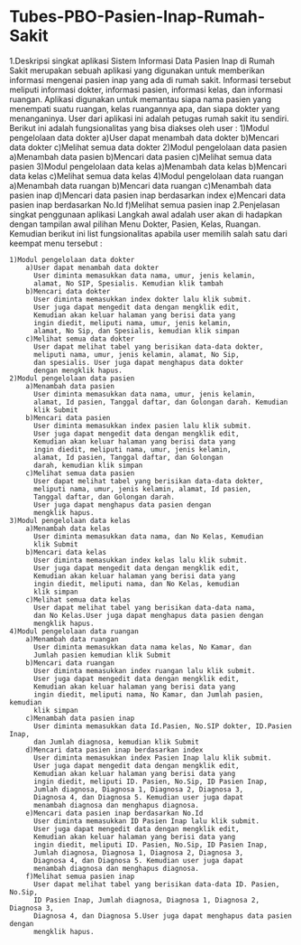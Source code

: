 # Tubes-PBO-Pasien-Inap-Rumah-Sakit
1.Deskripsi singkat aplikasi
Sistem Informasi Data Pasien Inap di Rumah Sakit 
merupakan sebuah aplikasi yang digunakan untuk memberikan 
informasi mengenai pasien inap yang ada di rumah sakit. 
Informasi tersebut meliputi informasi dokter, informasi pasien, 
informasi kelas, dan informasi ruangan. 
Aplikasi digunakan untuk memantau siapa nama pasien yang 
menempati suatu ruangan, kelas ruangannya apa, dan siapa dokter 
yang menanganinya. User dari aplikasi ini adalah petugas rumah sakit
itu sendiri. Berikut ini adalah fungsionalitas yang bisa diakses 
oleh user :
	1)Modul pengelolaan data dokter
		a)User dapat menambah data dokter
		b)Mencari data dokter
		c)Melihat semua data dokter
	2)Modul pengelolaan data pasien
		a)Menambah data pasien
		b)Mencari data pasien
		c)Melihat semua data pasien
	3)Modul pengelolaan data kelas
		a)Menambah data kelas
		b)Mencari data kelas
		c)Melihat semua data kelas
	4)Modul pengelolaan data ruangan
		a)Menambah data ruangan
		b)Mencari data ruangan
		c)Menambah data pasien inap
		d)Mencari data pasien inap berdasarkan index
		e)Mencari data pasien inap berdasarkan No.Id
		f)Melihat semua pasien inap
2.Penjelasan singkat penggunaan aplikasi 
Langkah awal adalah user akan di hadapkan dengan tampilan awal 
pilihan Menu Dokter, Pasien, Kelas, Ruangan. Kemudian berikut ini 
list fungsionalitas apabila user memilih salah satu dari keempat 
menu tersebut :

	1)Modul pengelolaan data dokter
		a)User dapat menambah data dokter
		  User diminta memasukkan data nama, umur, jenis kelamin,
		  alamat, No SIP, Spesialis. Kemudian klik tambah
		b)Mencari data dokter
		  User diminta memasukkan index dokter lalu klik submit.
		  User juga dapat mengedit data dengan mengklik edit,
		  Kemudian akan keluar halaman yang berisi data yang
		  ingin diedit, meliputi nama, umur, jenis kelamin,
		  alamat, No Sip, dan Spesialis, kemudian klik simpan
		c)Melihat semua data dokter
		  User dapat melihat tabel yang berisikan data-data dokter,
		  meliputi nama, umur, jenis kelamin, alamat, No Sip,
		  dan spesialis. User juga dapat menghapus data dokter 
		  dengan mengklik hapus.
	2)Modul pengelolaan data pasien
		a)Menambah data pasien
		  User diminta memasukkan data nama, umur, jenis kelamin,
		  alamat, Id pasien, Tanggal daftar, dan Golongan darah. Kemudian 
		  klik Submit
		b)Mencari data pasien
		  User diminta memasukkan index pasien lalu klik submit.
		  User juga dapat mengedit data dengan mengklik edit,
		  Kemudian akan keluar halaman yang berisi data yang
		  ingin diedit, meliputi nama, umur, jenis kelamin,
		  alamat, Id pasien, Tanggal daftar, dan Golongan
		  darah, kemudian klik simpan
		c)Melihat semua data pasien
		  User dapat melihat tabel yang berisikan data-data dokter,
		  meliputi nama, umur, jenis kelamin, alamat, Id pasien,
		  Tanggal daftar, dan Golongan darah. 
		  User juga dapat menghapus data pasien dengan 
		  mengklik hapus.
	3)Modul pengelolaan data kelas
		a)Menambah data kelas
		  User diminta memasukkan data nama, dan No Kelas, Kemudian 
		  klik Submit
		b)Mencari data kelas
		  User diminta memasukkan index kelas lalu klik submit.
		  User juga dapat mengedit data dengan mengklik edit,
		  Kemudian akan keluar halaman yang berisi data yang
		  ingin diedit, meliputi nama, dan No Kelas, kemudian
		  klik simpan
		c)Melihat semua data kelas
		  User dapat melihat tabel yang berisikan data-data nama, 
		  dan No Kelas.User juga dapat menghapus data pasien dengan 
		  mengklik hapus.
	4)Modul pengelolaan data ruangan
		a)Menambah data ruangan
		  User diminta memasukkan data nama kelas, No Kamar, dan
		  Jumlah pasien kemudian klik Submit
		b)Mencari data ruangan
		  User diminta memasukkan index ruangan lalu klik submit.
		  User juga dapat mengedit data dengan mengklik edit,
		  Kemudian akan keluar halaman yang berisi data yang
		  ingin diedit, meliputi nama, No Kamar, dan Jumlah pasien, kemudian
		  klik simpan
		c)Menambah data pasien inap
		  User diminta memasukkan data Id.Pasien, No.SIP dokter, ID.Pasien Inap,
		  dan Jumlah diagnosa, kemudian klik Submit
		d)Mencari data pasien inap berdasarkan index
		  User diminta memasukkan index Pasien Inap lalu klik submit.
		  User juga dapat mengedit data dengan mengklik edit,
		  Kemudian akan keluar halaman yang berisi data yang
		  ingin diedit, meliputi ID. Pasien, No.Sip, ID Pasien Inap, 
		  Jumlah diagnosa, Diagnosa 1, Diagnosa 2, Diagnosa 3,
		  Diagnosa 4, dan Diagnosa 5. Kemudian user juga dapat 
		  menambah diagnosa dan menghapus diagnosa.
		e)Mencari data pasien inap berdasarkan No.Id
		  User diminta memasukkan ID Pasien Inap lalu klik submit.
		  User juga dapat mengedit data dengan mengklik edit,
		  Kemudian akan keluar halaman yang berisi data yang
		  ingin diedit, meliputi ID. Pasien, No.Sip, ID Pasien Inap, 
		  Jumlah diagnosa, Diagnosa 1, Diagnosa 2, Diagnosa 3,
		  Diagnosa 4, dan Diagnosa 5. Kemudian user juga dapat 
		  menambah diagnosa dan menghapus diagnosa.
		f)Melihat semua pasien inap
		  User dapat melihat tabel yang berisikan data-data ID. Pasien, No.Sip, 
		  ID Pasien Inap, Jumlah diagnosa, Diagnosa 1, Diagnosa 2, Diagnosa 3,
		  Diagnosa 4, dan Diagnosa 5.User juga dapat menghapus data pasien dengan 
		  mengklik hapus.
